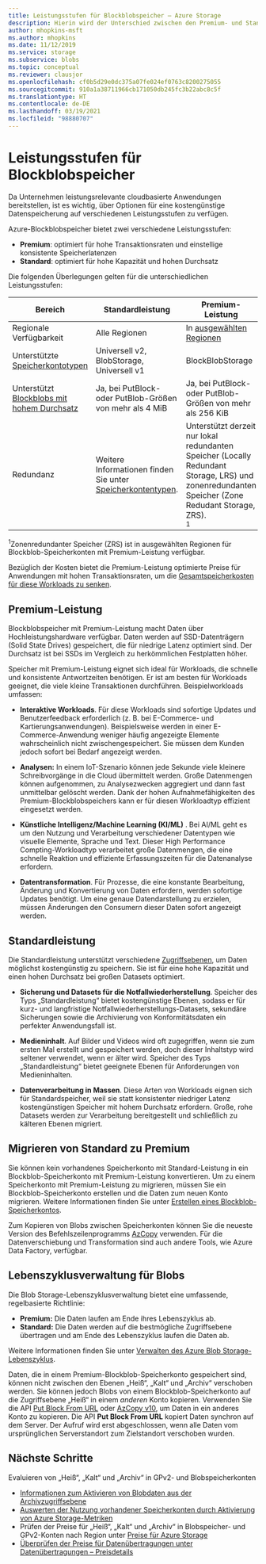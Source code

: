 ```yaml
---
title: Leistungsstufen für Blockblobspeicher – Azure Storage
description: Hierin wird der Unterschied zwischen den Premium- und Standard-Leistungsstufen für Azure-Blockblobspeicher erläutert.
author: mhopkins-msft
ms.author: mhopkins
ms.date: 11/12/2019
ms.service: storage
ms.subservice: blobs
ms.topic: conceptual
ms.reviewer: clausjor
ms.openlocfilehash: cf0b5d29e0dc375a07fe024ef0763c8200275055
ms.sourcegitcommit: 910a1a38711966cb171050db245fc3b22abc8c5f
ms.translationtype: HT
ms.contentlocale: de-DE
ms.lasthandoff: 03/19/2021
ms.locfileid: "98880707"
---
```

# <a name="performance-tiers-for-block-blob-storage"></a>Leistungsstufen für Blockblobspeicher

Da Unternehmen leistungsrelevante cloudbasierte Anwendungen bereitstellen, ist es wichtig, über Optionen für eine kostengünstige Datenspeicherung auf verschiedenen Leistungsstufen zu verfügen.

Azure-Blockblobspeicher bietet zwei verschiedene Leistungsstufen:

- **Premium**: optimiert für hohe Transaktionsraten und einstellige konsistente Speicherlatenzen
- **Standard**: optimiert für hohe Kapazität und hohen Durchsatz

Die folgenden Überlegungen gelten für die unterschiedlichen Leistungsstufen:

| Bereich |Standardleistung  |Premium-Leistung  |
|---------|---------|---------|
|Regionale Verfügbarkeit     |   Alle Regionen      | In [ausgewählten Regionen](https://azure.microsoft.com/global-infrastructure/services/?products=storage)       |
|Unterstützte [Speicherkontotypen](../common/storage-account-overview.md#types-of-storage-accounts)     |     Universell v2, BlobStorage, Universell v1    |    BlockBlobStorage     |
|Unterstützt [Blockblobs mit hohem Durchsatz](https://azure.microsoft.com/blog/high-throughput-with-azure-blob-storage/)     |    Ja, bei PutBlock- oder PutBlob-Größen von mehr als 4 MiB     |    Ja, bei PutBlock- oder PutBlob-Größen von mehr als 256 KiB    |
|Redundanz     |     Weitere Informationen finden Sie unter [Speicherkontentypen](../common/storage-account-overview.md#types-of-storage-accounts).   |  Unterstützt derzeit nur lokal redundanten Speicher (Locally Redundant Storage, LRS) und zonenredundanten Speicher (Zone Redudant Storage, ZRS).<div role="complementary" aria-labelledby="zone-redundant-storage"><sup>1</sup></div>     |

<div id="zone-redundant-storage"><sup>1</sup>Zonenredundanter Speicher (ZRS) ist in ausgewählten Regionen für Blockblob-Speicherkonten mit Premium-Leistung verfügbar.</div>

Bezüglich der Kosten bietet die Premium-Leistung optimierte Preise für Anwendungen mit hohen Transaktionsraten, um die [Gesamtspeicherkosten für diese Workloads zu senken](https://azure.microsoft.com/blog/reducing-overall-storage-costs-with-azure-premium-blob-storage/).

## <a name="premium-performance"></a>Premium-Leistung

Blockblobspeicher mit Premium-Leistung macht Daten über Hochleistungshardware verfügbar. Daten werden auf SSD-Datenträgern (Solid State Drives) gespeichert, die für niedrige Latenz optimiert sind. Der Durchsatz ist bei SSDs im Vergleich zu herkömmlichen Festplatten höher.

Speicher mit Premium-Leistung eignet sich ideal für Workloads, die schnelle und konsistente Antwortzeiten benötigen. Er ist am besten für Workloads geeignet, die viele kleine Transaktionen durchführen. Beispielworkloads umfassen:

- **Interaktive Workloads**. Für diese Workloads sind sofortige Updates und Benutzerfeedback erforderlich (z. B. bei E-Commerce- und Kartierungsanwendungen). Beispielsweise werden in einer E-Commerce-Anwendung weniger häufig angezeigte Elemente wahrscheinlich nicht zwischengespeichert. Sie müssen dem Kunden jedoch sofort bei Bedarf angezeigt werden.

- **Analysen:** In einem IoT-Szenario können jede Sekunde viele kleinere Schreibvorgänge in die Cloud übermittelt werden. Große Datenmengen können aufgenommen, zu Analysezwecken aggregiert und dann fast unmittelbar gelöscht werden. Dank der hohen Aufnahmefähigkeiten des Premium-Blockblobspeichers kann er für diesen Workloadtyp effizient eingesetzt werden.

- **Künstliche Intelligenz/Machine Learning (KI/ML)** . Bei AI/ML geht es um den Nutzung und Verarbeitung verschiedener Datentypen wie visuelle Elemente, Sprache und Text. Dieser High Performance Compting-Workloadtyp verarbeitet große Datenmengen, die eine schnelle Reaktion und effiziente Erfassungszeiten für die Datenanalyse erfordern.

- **Datentransformation**. Für Prozesse, die eine konstante Bearbeitung, Änderung und Konvertierung von Daten erfordern, werden sofortige Updates benötigt. Um eine genaue Datendarstellung zu erzielen, müssen Änderungen den Consumern dieser Daten sofort angezeigt werden.

## <a name="standard-performance"></a>Standardleistung

Die Standardleistung unterstützt verschiedene [Zugriffsebenen](storage-blob-storage-tiers.md), um Daten möglichst kostengünstig zu speichern. Sie ist für eine hohe Kapazität und einen hohen Durchsatz bei großen Datasets optimiert.

- **Sicherung und Datasets für die Notfallwiederherstellung**. Speicher des Typs „Standardleistung“ bietet kostengünstige Ebenen, sodass er für kurz- und langfristige Notfallwiederherstellungs-Datasets, sekundäre Sicherungen sowie die Archivierung von Konformitätsdaten ein perfekter Anwendungsfall ist.

- **Medieninhalt**. Auf Bilder und Videos wird oft zugegriffen, wenn sie zum ersten Mal erstellt und gespeichert werden, doch dieser Inhaltstyp wird seltener verwendet, wenn er älter wird. Speicher des Typs „Standardleistung“ bietet geeignete Ebenen für Anforderungen von Medieninhalten. 

- **Datenverarbeitung in Massen**. Diese Arten von Workloads eignen sich für Standardspeicher, weil sie statt konsistenter niedriger Latenz kostengünstigen Speicher mit hohem Durchsatz erfordern. Große, rohe Datasets werden zur Verarbeitung bereitgestellt und schließlich zu kälteren Ebenen migriert.

## <a name="migrate-from-standard-to-premium"></a>Migrieren von Standard zu Premium

Sie können kein vorhandenes Speicherkonto mit Standard-Leistung in ein Blockblob-Speicherkonto mit Premium-Leistung konvertieren. Um zu einem Speicherkonto mit Premium-Leistung zu migrieren, müssen Sie ein Blockblob-Speicherkonto erstellen und die Daten zum neuen Konto migrieren. Weitere Informationen finden Sie unter [Erstellen eines Blockblob-Speicherkontos](storage-blob-create-account-block-blob.md).

Zum Kopieren von Blobs zwischen Speicherkonten können Sie die neueste Version des Befehlszeilenprogramms [AzCopy](../common/storage-use-azcopy-v10.md#transfer-data) verwenden. Für die Datenverschiebung und Transformation sind auch andere Tools, wie Azure Data Factory, verfügbar.

## <a name="blob-lifecycle-management"></a>Lebenszyklusverwaltung für Blobs

Die Blob Storage-Lebenszyklusverwaltung bietet eine umfassende, regelbasierte Richtlinie:

- **Premium:** Die Daten laufen am Ende ihres Lebenszyklus ab.
- **Standard:** Die Daten werden auf die bestmögliche Zugriffsebene übertragen und am Ende des Lebenszyklus laufen die Daten ab.

Weitere Informationen finden Sie unter [Verwalten des Azure Blob Storage-Lebenszyklus](storage-lifecycle-management-concepts.md).

Daten, die in einem Premium-Blockblob-Speicherkonto gespeichert sind, können nicht zwischen den Ebenen „Heiß“, „Kalt“ und „Archiv“ verschoben werden. Sie können jedoch Blobs von einem Blockblob-Speicherkonto auf die Zugriffsebene „Heiß“ in einem *anderen* Konto kopieren. Verwenden Sie die API [Put Block From URL](/rest/api/storageservices/put-block-from-url) oder [AzCopy v10](../common/storage-use-azcopy-v10.md), um Daten in ein anderes Konto zu kopieren. Die API **Put Block From URL** kopiert Daten synchron auf dem Server. Der Aufruf wird erst abgeschlossen, wenn alle Daten vom ursprünglichen Serverstandort zum Zielstandort verschoben wurden.

## <a name="next-steps"></a>Nächste Schritte

Evaluieren von „Heiß“, „Kalt“ und „Archiv“ in GPv2- und Blobspeicherkonten

- [Informationen zum Aktivieren von Blobdaten aus der Archivzugriffsebene](storage-blob-rehydration.md)
- [Auswerten der Nutzung vorhandener Speicherkonten durch Aktivierung von Azure Storage-Metriken](./monitor-blob-storage.md)
- Prüfen der Preise für „Heiß“, „Kalt“ und „Archiv“ in Blobspeicher- und GPv2-Konten nach Region unter [Preise für Azure Storage](https://azure.microsoft.com/pricing/details/storage/)
- [Überprüfen der Preise für Datenübertragungen unter Datenübertragungen – Preisdetails](https://azure.microsoft.com/pricing/details/data-transfers/)
